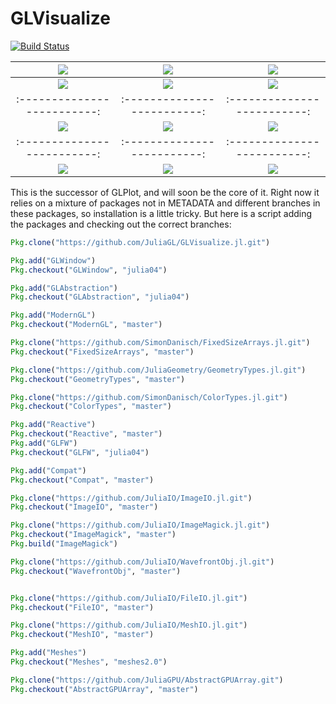 # GLVisualize

[![Build Status](https://travis-ci.org/SimonDanisch/GLVisualize.jl.svg?branch=master)](https://travis-ci.org/SimonDanisch/GLVisualize.jl)


|[![](https://github.com/JuliaGL/GLVisualize.jl/blob/master/docs/vectorfield.jpg?raw=true)](https://github.com/JuliaGL/GLVisualize.jl/blob/master/test/test_vectorfield.jl)|[![](https://github.com/JuliaGL/GLVisualize.jl/blob/master/docs/isosurface.jpg?raw=true)](https://github.com/JuliaGL/GLVisualize.jl/blob/master/test/test_isosurface.jl)|[![](https://github.com/JuliaGL/GLVisualize.jl/blob/master/docs/surface.jpg?raw=true)](https://github.com/JuliaGL/GLVisualize.jl/blob/master/test/test_surface.jl)|
|:-------------------------:|:-------------------------:|:-------------------------:|
|[![](https://github.com/JuliaGL/GLVisualize.jl/blob/master/docs/volume.jpg?raw=true)](https://github.com/JuliaGL/GLVisualize.jl/blob/master/test/test_volume.jl)|[![](https://github.com/JuliaGL/GLVisualize.jl/blob/master/docs/obj.jpg?raw=true)](https://github.com/JuliaGL/GLVisualize.jl/blob/master/test/test_obj.jl)|[![](https://github.com/JuliaGL/GLVisualize.jl/blob/master/docs/particles2D.jpg?raw=true)](https://github.com/JuliaGL/GLVisualize.jl/blob/master/test/test_particles2D.jl)|
|:-------------------------:|:-------------------------:|:-------------------------:|
|[![](https://github.com/JuliaGL/GLVisualize.jl/blob/master/docs/dots.jpg?raw=true)](https://github.com/JuliaGL/GLVisualize.jl/blob/master/test/test_dots.jl)|[![](https://github.com/JuliaGL/GLVisualize.jl/blob/master/docs/barplot.jpg?raw=true)](https://github.com/JuliaGL/GLVisualize.jl/blob/master/test/test_barplot.jl)|[![](https://github.com/JuliaGL/GLVisualize.jl/blob/master/docs/sierpinsky.jpg?raw=true)](https://github.com/JuliaGL/GLVisualize.jl/blob/master/test/test_sierpinsky.jl)|
|:-------------------------:|:-------------------------:|:-------------------------:|
|[![](https://github.com/JuliaGL/GLVisualize.jl/blob/master/docs/arbitrary_surf.jpg?raw=true)](https://github.com/JuliaGL/GLVisualize.jl/blob/master/test/test_arbitrary_surface.jl)|[![](https://github.com/JuliaGL/GLVisualize.jl/blob/master/docs/barplot.jpg?raw=true)](https://github.com/JuliaGL/GLVisualize.jl/blob/master/test/test_barplot.jl)|[![](https://github.com/JuliaGL/GLVisualize.jl/blob/master/docs/sierpinsky.jpg?raw=true)](https://github.com/JuliaGL/GLVisualize.jl/blob/master/test/test_sierpinsky.jl)|

This is the successor of GLPlot, and will soon be the core of it.
Right now it relies on a mixture of packages not in METADATA and different branches in these packages, so installation is a little tricky. 
But here is a script adding the packages and checking out the correct branches:
```Julia
Pkg.clone("https://github.com/JuliaGL/GLVisualize.jl.git")

Pkg.add("GLWindow")
Pkg.checkout("GLWindow", "julia04")

Pkg.add("GLAbstraction")
Pkg.checkout("GLAbstraction", "julia04")

Pkg.add("ModernGL")
Pkg.checkout("ModernGL", "master")

Pkg.clone("https://github.com/SimonDanisch/FixedSizeArrays.jl.git")
Pkg.checkout("FixedSizeArrays", "master")

Pkg.clone("https://github.com/JuliaGeometry/GeometryTypes.jl.git")
Pkg.checkout("GeometryTypes", "master")

Pkg.clone("https://github.com/SimonDanisch/ColorTypes.jl.git")
Pkg.checkout("ColorTypes", "master")

Pkg.add("Reactive")
Pkg.checkout("Reactive", "master")
Pkg.add("GLFW")
Pkg.checkout("GLFW", "julia04")

Pkg.add("Compat")
Pkg.checkout("Compat", "master")

Pkg.clone("https://github.com/JuliaIO/ImageIO.jl.git")
Pkg.checkout("ImageIO", "master")

Pkg.clone("https://github.com/JuliaIO/ImageMagick.jl.git")
Pkg.checkout("ImageMagick", "master")
Pkg.build("ImageMagick")

Pkg.clone("https://github.com/JuliaIO/WavefrontObj.jl.git")
Pkg.checkout("WavefrontObj", "master")


Pkg.clone("https://github.com/JuliaIO/FileIO.jl.git")
Pkg.checkout("FileIO", "master")

Pkg.clone("https://github.com/JuliaIO/MeshIO.jl.git")
Pkg.checkout("MeshIO", "master")

Pkg.add("Meshes")
Pkg.checkout("Meshes", "meshes2.0")

Pkg.clone("https://github.com/JuliaGPU/AbstractGPUArray.git")
Pkg.checkout("AbstractGPUArray", "master")

```
